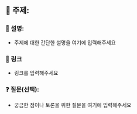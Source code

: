 ## 📢 주제: 

### 📝 설명:
- 주제에 대한 간단한 설명을 여기에 입력해주세요

### 🔗 링크
- 링크를 입력해주세요

### ❓ 질문(선택):
- 궁금한 점이나 토론을 위한 질문을 여기에 입력해주세요
